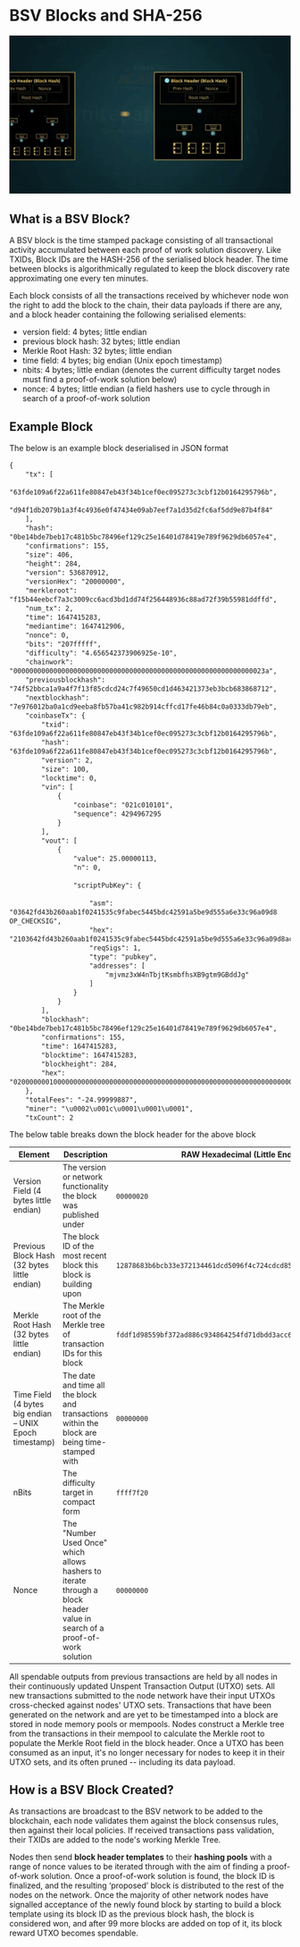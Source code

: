 # BSV Blocks and SHA-256

![](../.gitbook/assets/BSVA-HashFunctions_Ch3L3_DA1.gif)

## What is a BSV Block?

A BSV block is the time stamped package consisting of all transactional activity accumulated between each proof of work solution discovery. Like TXIDs, Block IDs are the HASH-256 of the serialised block header. The time between blocks is algorithmically regulated to keep the block discovery rate approximating one every ten minutes.

Each block consists of all the transactions received by whichever node won the right to add the block to the chain, their data payloads if there are any, and a block header containing the following serialised elements:

* version field: 4 bytes; little endian
* previous block hash: 32 bytes; little endian
* Merkle Root Hash: 32 bytes; little endian
* time field: 4 bytes; big endian (Unix epoch timestamp)
* nbits: 4 bytes; little endian (denotes the current difficulty target nodes must find a proof-of-work solution below)
* nonce: 4 bytes; little endian (a field hashers use to cycle through in search of a proof-of-work solution

## Example Block

The below is an example block deserialised in JSON format

```markup
{ 
    "tx": [ 
        "63fde109a6f22a611fe80847eb43f34b1cef0ec095273c3cbf12b0164295796b", 
        "d94f1db2079b1a3f4c4936e0f47434e09ab7eef7a1d35d2fc6af5dd9e87b4f84" 
    ], 
    "hash": "0be14bde7beb17c481b5bc78496ef129c25e16401d78419e789f9629db6057e4", 
    "confirmations": 155, 
    "size": 406, 
    "height": 284, 
    "version": 536870912, 
    "versionHex": "20000000", 
    "merkleroot": "f15b44eebcf7a3c3009cc6acd3bd1dd74f256448936c88ad72f39b55981ddffd", 
    "num_tx": 2, 
    "time": 1647415283, 
    "mediantime": 1647412906, 
    "nonce": 0, 
    "bits": "207fffff", 
    "difficulty": "4.656542373906925e-10", 
    "chainwork": "000000000000000000000000000000000000000000000000000000000000023a", 
    "previousblockhash": "74f52bbca1a9a4f7f13f85cdcd24c7f49650cd1d463421373eb3bcb683868712", 
    "nextblockhash": "7e976012ba0a1cd9eeba8fb57ba41c982b914cffcd17fe46b84c0a0333db79eb", 
    "coinbaseTx": { 
        "txid": "63fde109a6f22a611fe80847eb43f34b1cef0ec095273c3cbf12b0164295796b", 
        "hash": "63fde109a6f22a611fe80847eb43f34b1cef0ec095273c3cbf12b0164295796b", 
        "version": 2, 
        "size": 100, 
        "locktime": 0, 
        "vin": [ 
            { 
                "coinbase": "021c010101", 
                "sequence": 4294967295 
            } 
        ], 
        "vout": [ 
            { 
                "value": 25.00000113, 
                "n": 0, 

                "scriptPubKey": { 

                    "asm": "03642fd43b260aab1f0241535c9fabec5445bdc42591a5be9d555a6e33c96a09d8 OP_CHECKSIG", 
                    "hex": "2103642fd43b260aab1f0241535c9fabec5445bdc42591a5be9d555a6e33c96a09d8ac", 
                    "reqSigs": 1, 
                    "type": "pubkey", 
                    "addresses": [ 
                        "mjvmz3xW4nTbjtKsmbfhsXB9gtm9GBddJg" 
                    ] 
                } 
            } 
        ], 
        "blockhash": "0be14bde7beb17c481b5bc78496ef129c25e16401d78419e789f9629db6057e4", 
        "confirmations": 155, 
        "time": 1647415283, 
        "blocktime": 1647415283, 
        "blockheight": 284, 
        "hex": "02000000010000000000000000000000000000000000000000000000000000000000000000ffffffff05021c010101ffffffff0171f9029500000000232103642fd43b260aab1f0241535c9fabec5445bdc42591a5be9d555a6e33c96a09d8ac00000000" 
    }, 
    "totalFees": "-24.99999887", 
    "miner": "\u0002\u001c\u0001\u0001\u0001", 
    "txCount": 2 
```

The below table breaks down the block header for the above block

| **Element**                                            | **Description**                                                                                                           | **RAW Hexadecimal (Little Endian)**                                | **JSON (Big Endian)**                                                                      |
| ------------------------------------------------------ | ------------------------------------------------------------------------------------------------------------------------- | ------------------------------------------------------------------ | ------------------------------------------------------------------------------------------ |
| Version Field (4 bytes little endian)                  | The version or network functionality the block was published under                                                        | `00000020`                                                         | "versionHex": "20000000",                                                                  |
| Previous Block Hash (32 bytes little endian)           | The block ID of the most recent block this block is building upon                                                         | `12878683b6bcb33e372134461dcd5096f4c724cdcd853ff1f7a4a9a1bc2bf574` | `"previousblockhash": "74f52bbca1a9a4f7f13f85cdcd24c7f49650cd1d463421373eb3bcb683868712",` |
| Merkle Root Hash (32 bytes little endian)              | The Merkle root of the Merkle tree of transaction IDs for this block                                                      | `fddf1d98559bf372ad886c934864254fd71dbdd3acc69c00c3a3f7bcee445bf1` | "merkleroot": "f15b44eebcf7a3c3009cc6acd3bd1dd74f256448936c88ad72f39b55981ddffd"           |
| Time Field (4 bytes big endian – UNIX Epoch timestamp) | The date and time all the block and transactions within the block are being time-stamped with                             | `00000000`                                                         | "time": 1647415283,                                                                        |
| nBits                                                  | The difficulty target in compact form                                                                                     | `ffff7f20`                                                         | <p>"bits": "207fffff",<br>"difficulty": "4.656542373906925e-10",</p>                       |
| Nonce                                                  | The "Number Used Once" which allows hashers to iterate through a block header value in search of a proof-of-work solution | `00000000`                                                         |  "nonce": 0,                                                                               |

All spendable outputs from previous transactions are held by all nodes in their continuously updated Unspent Transaction Output (UTXO) sets. All new transactions submitted to the node network have their input UTXOs cross-checked against nodes' UTXO sets. Transactions that have been generated on the network and are yet to be timestamped into a block are stored in node memory pools or mempools. Nodes construct a Merkle tree from the transactions in their mempool to calculate the Merkle root to populate the Merkle Root field in the block header. Once a UTXO has been consumed as an input, it's no longer necessary for nodes to keep it in their UTXO sets, and its often pruned -- including its data payload.

## How is a BSV Block Created?

As transactions are broadcast to the BSV network to be added to the blockchain, each node validates them against the block consensus rules, then against their local policies. If received transactions pass validation, their TXIDs are added to the node's working Merkle Tree.

Nodes then send **block header templates** to their **hashing pools** with a range of nonce values to be iterated through with the aim of finding a proof-of-work solution. Once a proof-of-work solution is found, the block ID is finalized, and the resulting ‘proposed’ block is distributed to the rest of the nodes on the network. Once the majority of other network nodes have signalled acceptance of the newly found block by starting to build a block template using its block ID as the previous block hash, the block is considered won, and after 99 more blocks are added on top of it, its block reward UTXO becomes spendable.
